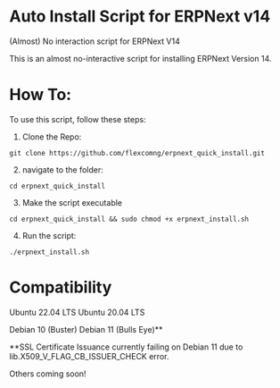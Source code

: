 # Auto Install Script for ERPNext v14
(Almost) No interaction script for ERPNext V14

This is an almost no-interactive script for installing ERPNext Version 14.

# How To:
To use this script, follow these steps:

1. Clone the Repo:
```
git clone https://github.com/flexcomng/erpnext_quick_install.git
```
2. navigate to the folder:
```
cd erpnext_quick_install
```
3. Make the script executable
```
cd erpnext_quick_install && sudo chmod +x erpnext_install.sh
```
4. Run the script:
```
./erpnext_install.sh
```
# Compatibility

Ubuntu 22.04 LTS
Ubuntu 20.04 LTS

Debian 10 (Buster)
Debian 11 (Bulls Eye)**

**SSL Certificate Issuance currently failing on Debian 11 due to lib.X509_V_FLAG_CB_ISSUER_CHECK error.

Others coming soon!
